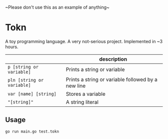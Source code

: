 ~Please don't use this as an example of anything~

# Tokn

A toy programming language. A very not-serious project. Implemented in ~3 hours.

|  | description |
| -- | -- |
| `p [string or variable]` | Prints a string or variable |
| `pln [string or variable]` | Prints a string or variable followed by a new line |
| `var [name] [string]` | Stores a variable |
| `"[string]"` | A string literal |

## Usage

```bash
go run main.go test.tokn
```
